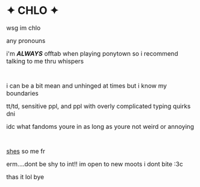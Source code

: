 <h1><strong>✦ CHLO&nbsp;✦</strong></h1>

<p><span style="font-size:16px">wsg im chlo</span></p>

<p><span style="font-size:16px">any pronouns</span></p>

<p><span style="font-size:16px">i&#39;m <em><strong>ALWAYS</strong></em> offtab when playing ponytown so i recommend talking to me thru whispers</span></p>

<p>&nbsp;</p>

<p><span style="font-size:16px">i can be a bit mean and unhinged at times but i know my boundaries</span></p>

<p><span style="font-size:16px">tt/td, sensitive ppl, and ppl with overly complicated typing quirks dni</span></p>

<p><span style="font-size:16px">idc what fandoms youre in as long as youre not weird or annoying</span></p>

<p>&nbsp;</p>

<p><span style="font-size:16px"><a href="https://okegom.fandom.com/wiki/Chlomaki">shes</a> so me fr</span></p>

<p><span style="font-size:16px">erm....dont be shy to int!! im open to new moots i dont bite :3c</span></p>

<p><span style="font-size:16px">thas it lol bye</span></p>

<p><img alt="" src="https://pixelbank.neocities.org/stamp/monch.gif" /></p>

